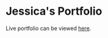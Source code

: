 # Jessica's Portfolio
Live portfolio can be viewed <a href = https://jessicadao.github.io/UWBC-HW-Portfolio/>here</a>.
